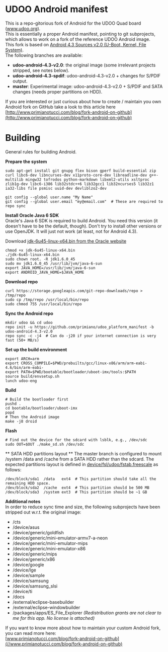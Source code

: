 UDOO Android manifest
======================

This is a repo-gitorious fork of Android for the UDOO Quad board (www.udoo.org).  
This is essentially a proper Android manifest, pointing to git subprojects, which allows to work on a fork of the reference UDOO Android image.  
This fork is based on [Android 4.3 Sources v2.0 (U-Boot, Kernel, File System)](http://download.udoo.org/files/Sources/UDOO_Android_4.3_Source_v2.0.tar.gz).  
The following branches are available:

 * **udoo-android-4.3-v2.0**: the original image (some irrelevant projects stripped, see notes below).
 * **udoo-android-4.3-spdif**: udoo-android-4.3-v2.0 + changes for S/PDIF output.
 * **master**: Experimental image: udoo-android-4.3-v2.0 + S/PDIF and SATA changes (needs proper partitions on HDD).

If you are interested or just curious about how to create / maintain you own Android fork on GitHub take a look to this article here [http://www.primianotucci.com/blog/fork-android-on-github](http://www.primianotucci.com/blog/fork-android-on-github)


Building
========
General rules for building Android.

**Prepare the system**

    sudo apt-get install git gnupg flex bison gperf build-essential zip curl libc6-dev libncurses-dev x11proto-core-dev libreadline-dev g++-multilib mingw32 tofrodos python-markdown libxml2-utils xsltproc zlib1g-dev libc6-i386 lib32stdc++6 lib32gcc1 lib32ncurses5 lib32z1 ia32-libs file psmisc uuid-dev devliblzo2-dev

    git config --global user.name "My Name"
    git config --global user.email "my@email.com"  # These are required to repo sync

**Install Oracle Java 6 SDK**  
Oracle's Java 6 SDK is required to build Android. You need this version (it doesn't have to be the default, though). 
Don't try to install other versions or use OpenJDK. It will just not work (at least, not for Android 4.3).

 Download [jdk-6u45-linux-x64.bin from the Oracle website](http://www.oracle.com/technetwork/java/javase/downloads/java-archive-downloads-javase6-419409.html#jdk-6u45-oth-JPR)

    chmod +x jdk-6u45-linux-x64.bin
    ./jdk-6u45-linux-x64.bin
    sudo chown root. -R jdk1.6.0_45
    sudo mv jdk1.6.0_45 /usr/lib/jvm/java-6-sun
    export JAVA_HOME=/usr/lib/jvm/java-6-sun
    export ANDROID_JAVA_HOME=$JAVA_HOME

**Download repo**

    curl https://storage.googleapis.com/git-repo-downloads/repo > /tmp/repo
    sudo cp /tmp/repo /usr/local/bin/repo
    sudo chmod 755 /usr/local/bin/repo

**Sync the Android repo**

    mkdir udoo && cd udoo
    repo init -u https://github.com/primiano/udoo_platform_manifest -b udoo-android-4.3-v2.0
    repo sync -c -j4  # Can do -j20 if your internet connection is very fast (50+ MB/s)

**Set up the build environment**

    export ARCH=arm
    export CROSS_COMPILE=$PWD/prebuilts/gcc/linux-x86/arm/arm-eabi-4.6/bin/arm-eabi-
    export PATH=$PWD/bootable/bootloader/uboot-imx/tools:$PATH
    source build/envsetup.sh
    lunch udoo-eng

**Build**

    # Build the bootloader first
    pushd .
    cd bootable/bootloader/uboot-imx
    popd
    # Then the Android image
    make -j8 droid    

**Flash**

    # Find out the device for the sdcard with lsblk, e.g., /dev/sdc
    sudo OUT=$OUT ./make_sd.sh /dev/sdc

** SATA HDD partitions layout **
The master branch is configured to mount /system /data and /cache from a SATA HDD rather than the sdcard.
The expected partitions layout is defined in  [device/fsl/udoo/fstab.freescale](https://github.com/primiano/udoo_device_fsl/blob/master/udoo/fstab.freescale) as follows:

    /dev/block/sda1  /data   ext4  # This partition should take all the remaining HDD space.
    /dev/block/sda2  /cache  ext4  # This partition should be 500 MB
    /dev/block/sda3  /system ext3  # This partition should be ~1 GB


**Additional notes**  
In order to reduce sync time and size, the following subprojects have been stripped out w.r.t. the original image:

 * /cts
 * /device/asus
 * /device/generic/goldfish
 * /device/generic/mini-emulator-armv7-a-neon
 * /device/generic/mini-emulator-mips
 * /device/generic/mini-emulator-x86
 * /device/generic/mips
 * /device/generic/x86
 * /device/google
 * /device/lge
 * /device/sample
 * /device/samsung
 * /device/samsung_slsi
 * /device/ti
 * /docs
 * /external/eclipse-basebuilder
 * /external/eclipse-windowbuilder
 * /packages/apps/ES_File_Explorer *(Redistribution grants are not clear to me for this app. No license is attached)*

If you want to know more about how to maintain your custom Android fork, you can read more here:  
[www.primianotucci.com/blog/fork-android-on-github](//www.primianotucci.com/blog/fork-android-on-github)
